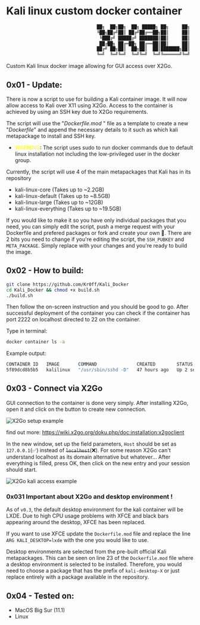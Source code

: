 # Kali linux custom docker container
```bash
                                  ██╗  ██╗██╗  ██╗ █████╗ ██╗     ██╗
                                  ╚██╗██╔╝██║ ██╔╝██╔══██╗██║     ██║
                                   ╚███╔╝ █████╔╝ ███████║██║     ██║
                                   ██╔██╗ ██╔═██╗ ██╔══██║██║     ██║
                                  ██╔╝ ██╗██║  ██╗██║  ██║███████╗██║
                                  ╚═╝  ╚═╝╚═╝  ╚═╝╚═╝  ╚═╝╚══════╝╚═╝
```
Custom Kali linux docker image allowing for GUI access over X2Go.

## 0x01 - Update:
There is now a script to use for building a Kali container image. It will now allow access to Kali over X11 using X2Go. Access to the container is achieved by using an SSH key due to X2Go requirements.

The script will use the "*Dockerfile.mod*
" file as a template to create a new "*Dockerfile*" and append the necessary details to it such as which kali metapackage to install and SSH key.

- <span style="color: yellow">WARNING</span>: The script uses sudo to run docker commands due to default linux installation not including the low-privileged user in the docker group.

Currently, the script will use 4 of the main metapackages that Kali has in its repository

- kali-linux-core (Takes up to ~2.2GB)
- kali-linux-default (Takes up to ~8.5GB)
- kali-linux-large (Takes up to ~12GB)
- kali-linux-everything (Takes up to ~19.5GB)

If you would like to make it so you have only individual packages that you need, you can simply edit the script, push a merge request with your Dockerfile and prefered packages or fork and create your own 🙂.
There are 2 bits you need to change if you're editing the script, the `SSH_PUBKEY` and `META_PACKAGE`. Simply replace with your changes and you're ready to build the image.

## 0x02 - How to build:

```bash
git clone https://github.com/Kr0ff/Kali_Docker
cd Kali_Docker && chmod +x build.sh
./build.sh
```
Then follow the on-screen instruction and you should be good to go. After successful deployment of the container you can check if the container has port 2222 on localhost directed to 22 on the container. 

Type in terminal:
```bash
docker container ls -a
```
Example output:
```bash
CONTAINER ID   IMAGE       COMMAND               CREATED        STATUS         PORTS                    NAMES
5f89dcd8b5b5   kalilinux   "/usr/sbin/sshd -D"   47 hours ago   Up 2 seconds   127.0.0.1:2222->22/tcp   kalilinux
```
## 0x03 - Connect via X2Go
GUI connection to the container is done very simply. After installing X2Go, open it and click on the button to create new connection.

![X2Go setup example](pictures/setup_x2go.png)

find out more: https://wiki.x2go.org/doku.php/doc:installation:x2goclient

In the new window, set up the field parameters, `Host` should be set as `127.0.0.1`(✅) instead of ~~`localhost`~~(❌). For some reason X2Go can't understand localhost as its domain alternative but whatever...
After everything is filled, press OK, then click on the new entry and your session should start.

![X2Go kali access example](pictures/access_kali.png)

### 0x031 Important about X2Go and desktop environment !

As of `v0.3`, the default desktop environment for the kali container will be LXDE. Due to high CPU usage problems with XFCE and black bars appearing around the desktop, XFCE has been replaced. 

If you want to use XFCE update the `Dockerfile.mod` file and replace the line `ARG KALI_DESKTOP=lxde` with the one you would like to use. 

Desktop environments are selected from the pre-built official Kali metapackages. This can be seen on line 23 of the `Dockerfile.mod` file where a desktop environment is selected to be installed. Therefore, you would need to choose a package that has the prefix of `kali-desktop-X` or just replace entirely with a package available in the repository.

## 0x04 - Tested on:

- MacOS Big Sur (11.1)
- Linux
